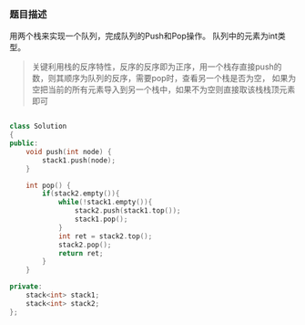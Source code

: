 ### 题目描述
用两个栈来实现一个队列，完成队列的Push和Pop操作。 队列中的元素为int类型。

> 关键利用栈的反序特性，反序的反序即为正序，用一个栈存直接push的数，则其顺序为队列的反序，需要pop时，查看另一个栈是否为空，
如果为空把当前的所有元素导入到另一个栈中，如果不为空则直接取该栈栈顶元素即可


```C++

class Solution
{
public:
    void push(int node) {
        stack1.push(node);
    }

    int pop() {
        if(stack2.empty()){
            while(!stack1.empty()){
                stack2.push(stack1.top());
                stack1.pop();
            }
            int ret = stack2.top();
            stack2.pop();
            return ret;
        }
    }

private:
    stack<int> stack1;
    stack<int> stack2;
};

```